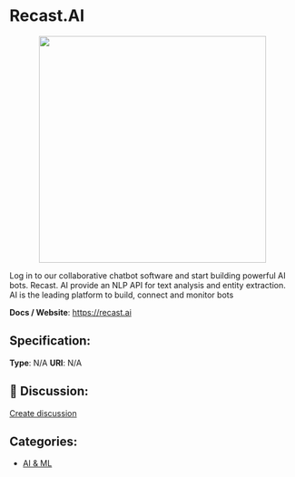 # Recast.AI
<p align="center">
    <img width="400" src="https://raw.githubusercontent.com/apis-list/apis-list/apis/recast-ai/logo_256x256.png" />
</p>

Log in to our collaborative chatbot software and start building powerful AI bots. Recast. AI provide an NLP API for text analysis and entity extraction. AI is the leading platform to build, connect and monitor bots

**Docs / Website**: https://recast.ai

## Specification:
**Type**:  N/A 
**URI**:  N/A 

## 💬 Discussion:
[Create discussion](link)

## Categories:
- [AI & ML](https://github.com/apis-list/apis-list#ai-and-ml)





